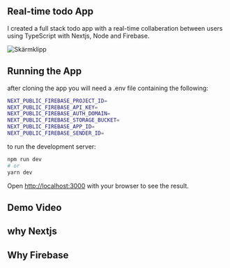 ## Real-time todo App
I created a full stack todo app with a real-time collaberation between users using TypeScript with Nextjs, Node and Firebase.


![Skärmklipp](https://user-images.githubusercontent.com/77113737/147872893-8b42ea7f-5400-479a-90a7-13ae7485d2d4.JPG)
## Running the App
after cloning the app you will need a .env file containing the following:
```bash
NEXT_PUBLIC_FIREBASE_PROJECT_ID=
NEXT_PUBLIC_FIREBASE_API_KEY=
NEXT_PUBLIC_FIREBASE_AUTH_DOMAIN=
NEXT_PUBLIC_FIREBASE_STORAGE_BUCKET=
NEXT_PUBLIC_FIREBASE_APP_ID=
NEXT_PUBLIC_FIREBASE_SENDER_ID=
```

to run the development server:
```bash
npm run dev
# or
yarn dev
```
Open [http://localhost:3000](http://localhost:3000) with your browser to see the result.
## Demo Video

## why Nextjs

## Why Firebase
